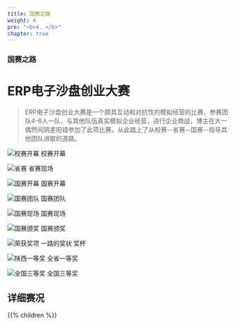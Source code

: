 ```yaml
---
title: 国赛之路
weight: 4
pre: "<b>4. </b>"
chapter: true
---
```


### 国赛之路

# ERP电子沙盘创业大赛

> ERP电子沙盘创业大赛是一个颇具互动和对抗性的模拟经营的比赛，参赛团队4-6人一队，与其他队伍真实模拟企业经营，进行企业商战，博主在大一偶然间阴差阳错参加了此项比赛，从此踏上了从校赛--省赛--国赛--指导其他团队进取的道路。

![校赛开幕](https://cdn.jsdelivr.net/gh/jn66/blogimg@master/2021-04-08-c0e7.jpg)
校赛开幕

![省赛](https://cdn.jsdelivr.net/gh/jn66/blogimg@master/2021-04-08-9ed9.jpg)
省赛现场

![国赛开幕](https://cdn.jsdelivr.net/gh/jn66/blogimg@master/2021-04-08-0d01.jpg)
国赛开幕



![国赛团队](https://cdn.jsdelivr.net/gh/jn66/blogimg@master/2021-04-08-8812.jpg)
国赛团队 


![国赛现场](https://cdn.jsdelivr.net/gh/jn66/blogimg@master/2021-04-08-9aa6.jpg)
国赛现场

![国赛颁奖](https://cdn.jsdelivr.net/gh/jn66/blogimg@master/2021-04-08-ebe8.jpg)
国赛颁奖


![荣获奖项](https://cdn.jsdelivr.net/gh/jn66/blogimg@master/2021-04-08-cd7f.jpg)
一路的奖状 奖杯



![陕西一等奖](https://cdn.jsdelivr.net/gh/jn66/blogimg@master/2021-04-08-d37c.jpg) 全省一等奖



![全国三等奖](https://cdn.jsdelivr.net/gh/jn66/blogimg@master/2021-04-08-f94f.jpg) 全国三等奖



## 详细赛况

{{% children  %}}





 

